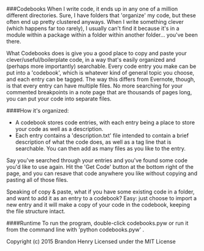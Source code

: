 ###Codebooks
When I write code, it ends up in any one of a million different directories. Sure, I have folders that 'organize' my code, but these often end up pretty clustered anyways. When I write something clever (which happens far too rarely), I usually can't find it because it's in a module within a package within a folder within another folder... you've been there.

What Codebooks does is give you a good place to copy and paste your clever/useful/boilerplate code, in a way that's easily organized and (perhaps more importantly) searchable. Every code entry you make can be put into a 'codebook', which is whatever kind of general topic you choose, and each entry can be tagged. The way this differs from Evernote, though, is that every entry can have multiple files. No more searching for your commented breakpoints in a note page that are thousands of pages long, you can put your code into separate files.

####How it's organized:
- A codebook stores code entries, with each entry being a place to store your code as well as a description.
- Each entry contains a 'description.txt' file intended to contain a brief description of what the code does, as well as a tag line that is searchable. You can then add as many files as you like to the entry.

Say you've searched through your entries and you've found some code you'd like to use again. Hit the 'Get Code' button at the bottom right of the page, and you can resave that code anywhere you like without copying and pasting all of those files.

Speaking of copy & paste, what if you have some existing code in a folder, and want to add it as an entry to a codebook? Easy: just choose to import a new entry and it will make a copy of your code in the codebook, keeping the file structure intact.

####Runtime
To run the program, double-click codebooks.pyw or run it from the command line with 'python codebooks.pyw' .



Copyright (c) 2015 Brandon Henry
Licensed under the MIT License
